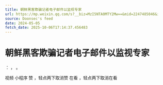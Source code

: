```yaml
---
title: 朝鲜黑客欺骗记者电子邮件以监视专家
url: https://mp.weixin.qq.com/s?__biz=MzI5NTA0MTY2Mw==&mid=2247485046&idx=1&sn=9653659321818fc18fcc6e68a4556b32
source: Doonsec's feed
date: 2024-05-05
fetch_date: 2025-10-06T17:14:37.456483
---
```


# 朝鲜黑客欺骗记者电子邮件以监视专家

：
，
。

视频
小程序
赞
，轻点两下取消赞
在看
，轻点两下取消在看